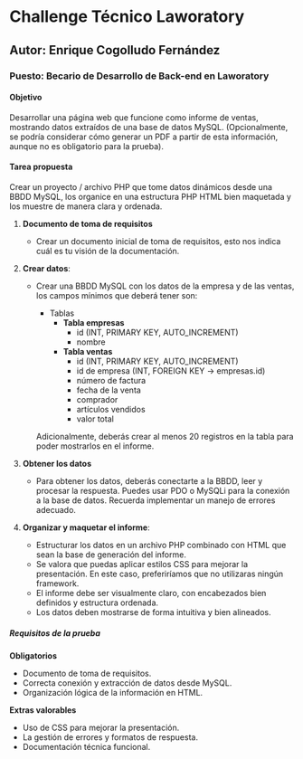 # Challenge Técnico Laworatory

## Autor: Enrique Cogolludo Fernández

### Puesto: Becario de Desarrollo de Back-end en Laworatory

#### Objetivo

Desarrollar una página web que funcione como informe de ventas, mostrando datos extraídos de una base de datos MySQL. (Opcionalmente, se podría considerar cómo generar un PDF a partir de esta información, aunque no es obligatorio para la prueba).

#### Tarea propuesta

Crear un proyecto / archivo PHP que tome datos dinámicos desde una BBDD MySQL, los organice en una estructura PHP HTML bien maquetada y los muestre de manera clara y ordenada.

1. **Documento de toma de requisitos**
    - Crear un documento inicial de toma de requisitos, esto nos indica cuál es tu visión de la documentación.

2. **Crear datos**:
    - Crear una BBDD MySQL con los datos de la empresa y de las ventas, los campos mínimos que deberá tener son:
        - Tablas
            - **Tabla empresas**
                - id (INT, PRIMARY KEY, AUTO_INCREMENT)
                - nombre
            - **Tabla ventas**
                - id (INT, PRIMARY KEY, AUTO_INCREMENT)
                - id de empresa (INT, FOREIGN KEY -> empresas.id)
                - número de factura
                - fecha de la venta
                - comprador
                - artículos vendidos
                - valor total

        Adicionalmente, deberás crear al menos 20 registros en la tabla para poder mostrarlos en el informe.

3. **Obtener los datos**
    - Para obtener los datos, deberás conectarte a la BBDD, leer y procesar la respuesta. Puedes usar PDO o MySQLi para la conexión a la base de datos. Recuerda implementar un manejo de errores adecuado.

4. **Organizar y maquetar el informe**:
    - Estructurar los datos en un archivo PHP combinado con HTML que sean la base de generación del informe.
    - Se valora que puedas aplicar estilos CSS para mejorar la presentación. En este caso, preferiríamos que no utilizaras ningún framework.
    - El informe debe ser visualmente claro, con encabezados bien definidos y estructura ordenada.
    - Los datos deben mostrarse de forma intuitiva y bien alineados.

##### Requisitos de la prueba

**Obligatorios**

- Documento de toma de requisitos.
- Correcta conexión y extracción de datos desde MySQL.
- Organización lógica de la información en HTML.

**Extras valorables**

- Uso de CSS para mejorar la presentación.
- La gestión de errores y formatos de respuesta.
- Documentación técnica funcional.
